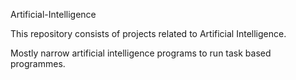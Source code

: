 Artificial-Intelligence

This repository consists of projects related to Artificial Intelligence. 

Mostly narrow artificial intelligence programs to run task based programmes. 
